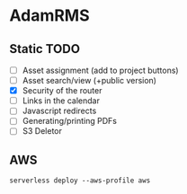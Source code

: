 # AdamRMS

## Static TODO

- [ ] Asset assignment (add to project buttons)
- [ ] Asset search/view (+public version)
- [x] Security of the router
- [ ] Links in the calendar
- [ ] Javascript redirects
- [ ] Generating/printing PDFs
- [ ] S3 Deletor

## AWS 

`serverless deploy --aws-profile aws`